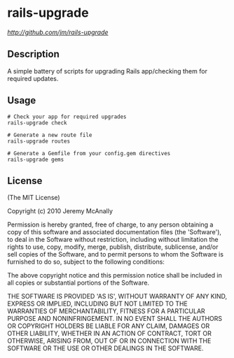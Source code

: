 # rails-upgrade

*http://github.com/jm/rails-upgrade*

## Description

A simple battery of scripts for upgrading Rails app/checking them for required updates.

## Usage

    # Check your app for required upgrades
    rails-upgrade check
    
    # Generate a new route file
    rails-upgrade routes
    
    # Generate a Gemfile from your config.gem directives
    rails-upgrade gems

## License

(The MIT License)

Copyright (c) 2010 Jeremy McAnally

Permission is hereby granted, free of charge, to any person obtaining
a copy of this software and associated documentation files (the
'Software'), to deal in the Software without restriction, including
without limitation the rights to use, copy, modify, merge, publish,
distribute, sublicense, and/or sell copies of the Software, and to
permit persons to whom the Software is furnished to do so, subject to
the following conditions:

The above copyright notice and this permission notice shall be
included in all copies or substantial portions of the Software.

THE SOFTWARE IS PROVIDED 'AS IS', WITHOUT WARRANTY OF ANY KIND,
EXPRESS OR IMPLIED, INCLUDING BUT NOT LIMITED TO THE WARRANTIES OF
MERCHANTABILITY, FITNESS FOR A PARTICULAR PURPOSE AND NONINFRINGEMENT.
IN NO EVENT SHALL THE AUTHORS OR COPYRIGHT HOLDERS BE LIABLE FOR ANY
CLAIM, DAMAGES OR OTHER LIABILITY, WHETHER IN AN ACTION OF CONTRACT,
TORT OR OTHERWISE, ARISING FROM, OUT OF OR IN CONNECTION WITH THE
SOFTWARE OR THE USE OR OTHER DEALINGS IN THE SOFTWARE.